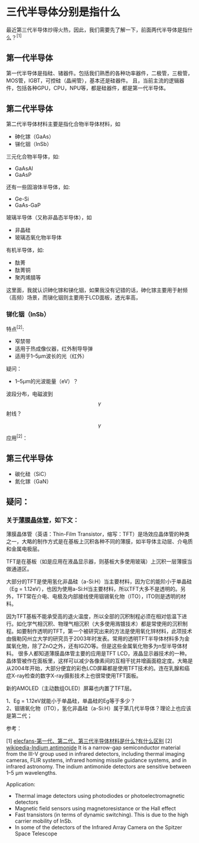 # 三代半导体分别是指什么

最近第三代半导体炒得火热，因此，我们需要先了解一下，前面两代半导体是指什么？<sup>[1]</sup>

## 第一代半导体

第一代半导体是指硅、锗器件。包括我们熟悉的各种功率器件，二极管，三极管，MOS管，IGBT，可控硅（晶闸管），基本还是硅器件。
且，当前主流的逻辑器件，包括各种GPU，CPU，NPU等，都是硅器件，都是第一代半导体。

## 第二代半导体

第二代半导体材料主要是指化合物半导体材料，如
- 砷化镓（GaAs）
- 锑化铟（InSb）

三元化合物半导体，如:
- GaAsAl
- GaAsP

还有一些固溶体半导体，如:
- Ge-Si
- GaAs-GaP

玻璃半导体（又称非晶态半导体），如
- 非晶硅
- 玻璃态氧化物半导体

有机半导体，如:
- 酞菁
- 酞菁铜
- 聚丙烯腈等

这里面，我就认识砷化镓和锑化铟，如果我没有记错的话，砷化镓主要用于射频（高频）场景，而锑化铟则主要用于LCD面板，透光率高，

### 锑化铟（InSb）
特点<sup>[2]</sup>:
- 窄禁带
- 适用于热成像仪器，红外制导导弹
- 适用于1–5µm波长的光（红外）

疑问：
- 1–5µm的光波能量（eV）？


波段分布，电磁波到$$\gamma$$射线？

$$\gamma$$

应用<sup>[2]</sup>：


## 第三代半导体

- 碳化硅（SiC）
- 氮化镓（GaN）

## 疑问：
### 关于[薄膜晶体管](https://zh.wikipedia.org/wiki/%E8%96%84%E8%86%9C%E9%9B%BB%E6%99%B6%E9%AB%94)，如下文：
薄膜晶体管（英语：Thin-Film Transistor，缩写：TFT）是场效应晶体管的种类之一，大略的制作方式是在基板上沉积各种不同的薄膜，如半导体主动层、介电质和金属电极层。

TFT是在基板（如是应用在液晶显示器，则基板大多使用玻璃）上沉积一层薄膜当做通道区。

大部分的TFT是使用氢化非晶硅（a-Si:H）当主要材料，因为它的能阶小于单晶硅（Eg = 1.12eV），也因为使用a-Si:H当主要材料，所以TFT大多不是透明的。另外，TFT常在介电、电极及内部接线使用铟锡氧化物（ITO），ITO则是透明的材料。

因为TFT基板不能承受高的退火温度，所以全部的沉积制程必须在相对低温下进行。如化学气相沉积、物理气相沉积（大多使用溅镀技术）都是常使用的沉积制程。如要制作透明的TFT，第一个被研究出来的方法是使用氧化锌材料，此项技术由俄勒冈州立大学的研究员于2003年时发表。常用的透明TFT半导体材料多为金属氧化物，除了ZnO之外，还有IGZO等。但是这些金属氧化物多为n型半导体材料。 很多人都知道薄膜晶体管主要的应用是TFT LCD，液晶显示器技术的一种。晶体管被作在面板里，这样可以减少各像素间的互相干扰并增画面稳定度。大略是从2004年开始，大部分便宜的彩色LCD屏幕都是使用TFT技术的。连在乳腺和癌症X-ray检查的数字X-ray摄影技术上也很常使用TFT面板。

新的AMOLED（主动数组OLED）屏幕也内置了TFT层。

1、Eg = 1.12eV就能小于单晶硅，单晶硅的Eg等于多少？  
2、铟锡氧化物（ITO），氢化非晶硅（a-Si:H）属于第几代半导体？理论上也应该是第二代；



参考：

[1] [elecfans-第一代、第二代、第三代半导体材料是什么?有什么区别](http://www.elecfans.com/d/687162)
[2] [wikipedia-Indium antimonide](https://en.wikipedia.org/wiki/Indium_antimonide)
It is a narrow-gap semiconductor material from the III-V group used in infrared detectors, including thermal imaging cameras, FLIR systems, infrared homing missile guidance systems, and in infrared astronomy. The indium antimonide detectors are sensitive between 1–5 µm wavelengths.

Application:
- Thermal image detectors using photodiodes or photoelectromagnetic detectors
- Magnetic field sensors using magnetoresistance or the Hall effect
- Fast transistors (in terms of dynamic switching). This is due to the high carrier mobility of InSb.
- In some of the detectors of the Infrared Array Camera on the Spitzer Space Telescope

